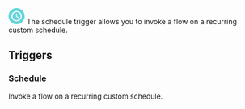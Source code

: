 ![Schedule Trigger](./assets/schedule-triggers.png#connector-icon)
The schedule trigger allows you to invoke a flow on a recurring custom schedule.

## Triggers

### Schedule

Invoke a flow on a recurring custom schedule.
